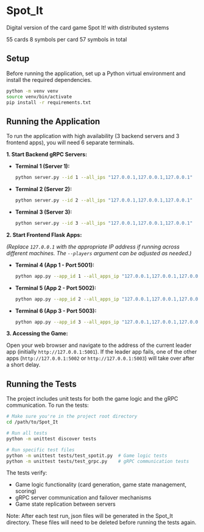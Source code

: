 # Spot_It
Digital version of the card game Spot It! with distributed systems


55 cards
8 symbols per card
57 symbols in total

## Setup

Before running the application, set up a Python virtual environment and install the required dependencies.
```bash
python -m venv venv
source venv/bin/activate
pip install -r requirements.txt
```

## Running the Application

To run the application with high availability (3 backend servers and 3 frontend apps), you will need 6 separate terminals.

**1. Start Backend gRPC Servers:**

*   **Terminal 1 (Server 1):**
    ```bash
    python server.py --id 1 --all_ips "127.0.0.1,127.0.0.1,127.0.0.1"
    ```
*   **Terminal 2 (Server 2):**
    ```bash
    python server.py --id 2 --all_ips "127.0.0.1,127.0.0.1,127.0.0.1"
    ```
*   **Terminal 3 (Server 3):**
    ```bash
    python server.py --id 3 --all_ips "127.0.0.1,127.0.0.1,127.0.0.1"
    ```

**2. Start Frontend Flask Apps:**

*(Replace `127.0.0.1` with the appropriate IP address if running across different machines. The `--players` argument can be adjusted as needed.)*

*   **Terminal 4 (App 1 - Port 5001):**
    ```bash
    python app.py --app_id 1 --all_apps_ip "127.0.0.1,127.0.0.1,127.0.0.1" --all_ips "127.0.0.1,127.0.0.1,127.0.0.1" --players 2
    ```
*   **Terminal 5 (App 2 - Port 5002):**
    ```bash
    python app.py --app_id 2 --all_apps_ip "127.0.0.1,127.0.0.1,127.0.0.1" --all_ips "127.0.0.1,127.0.0.1,127.0.0.1" --players 2
    ```
*   **Terminal 6 (App 3 - Port 5003):**
    ```bash
    python app.py --app_id 3 --all_apps_ip "127.0.0.1,127.0.0.1,127.0.0.1" --all_ips "127.0.0.1,127.0.0.1,127.0.0.1" --players 2
    ```

**3. Accessing the Game:**

Open your web browser and navigate to the address of the current leader app (initially `http://127.0.0.1:5001`). If the leader app fails, one of the other apps (`http://127.0.0.1:5002` or `http://127.0.0.1:5003`) will take over after a short delay.

## Running the Tests

The project includes unit tests for both the game logic and the gRPC communication. To run the tests:

```bash
# Make sure you're in the project root directory
cd /path/to/Spot_It

# Run all tests
python -m unittest discover tests

# Run specific test files
python -m unittest tests/test_spotit.py  # Game logic tests
python -m unittest tests/test_grpc.py    # gRPC communication tests
```

The tests verify:
- Game logic functionality (card generation, game state management, scoring)
- gRPC server communication and failover mechanisms
- Game state replication between servers

Note: After each test run, json files will be generated in the Spot_It directory. These files will need to be deleted before running the tests again.
